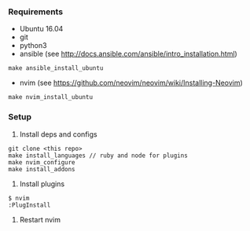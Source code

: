 ### Requirements

* Ubuntu 16.04
* git
* python3
* ansible (see http://docs.ansible.com/ansible/intro_installation.html)
```
make ansible_install_ubuntu
```
* nvim (see https://github.com/neovim/neovim/wiki/Installing-Neovim)
```
make nvim_install_ubuntu
```

### Setup

1. Install deps and configs
  ```shell
  git clone <this repo>
  make install_languages // ruby and node for plugins
  make nvim_configure
  make install_addons
  ```

1. Install plugins
  ```
  $ nvim
  :PlugInstall
  ```

1. Restart nvim
